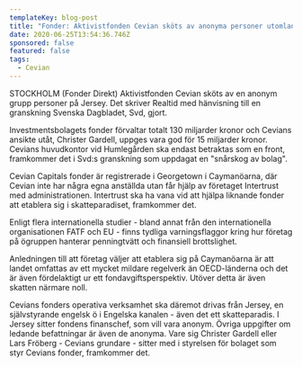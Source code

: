 ```yaml
---
templateKey: blog-post
title: "Fonder: Aktivistfonden Cevian sköts av anonyma personer utomlands"
date: 2020-06-25T13:54:36.746Z
sponsored: false
featured: false
tags:
  - Cevian
---
```

STOCKHOLM (Fonder Direkt) Aktivistfonden Cevian sköts av en anonym grupp personer på Jersey. Det skriver Realtid med hänvisning till en granskning Svenska Dagbladet, Svd, gjort.

Investmentsbolagets fonder förvaltar totalt 130 miljarder kronor och Cevians ansikte utåt, Christer Gardell, uppges vara god för 15 miljarder kronor. Cevians huvudkontor vid Humlegården ska endast betraktas som en front, framkommer det i Svd:s granskning som uppdagat en "snårskog av bolag".

Cevian Capitals fonder är registrerade i Georgetown i Caymanöarna, där Cevian inte har några egna anställda utan får hjälp av företaget Intertrust med administrationen. Intertrust ska ha vana vid att hjälpa liknande fonder att etablera sig i skatteparadiset, framkommer det.

Enligt flera internationella studier - bland annat från den internationella organisationen FATF och EU - finns tydliga varningsflaggor kring hur företag på ögruppen hanterar penningtvätt och finansiell brottslighet.

Anledningen till att företag väljer att etablera sig på Caymanöarna är att landet omfattas av ett mycket mildare regelverk än OECD-länderna och det är även fördelaktigt ur ett fondavgiftsperspektiv. Utöver detta är även skatten närmare noll.

Cevians fonders operativa verksamhet ska däremot drivas från Jersey, en självstyrande engelsk ö i Engelska kanalen - även det ett skatteparadis. I Jersey sitter fondens finanschef, som vill vara anonym. Övriga uppgifter om ledande befattningar är även de anonyma. Vare sig Christer Gardell eller Lars Fröberg - Cevians grundare - sitter med i styrelsen för bolaget som styr Cevians fonder, framkommer det.
